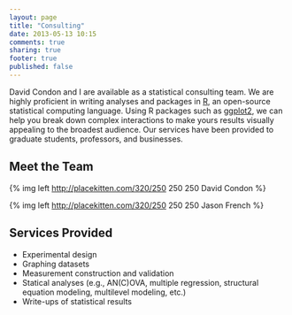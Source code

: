 ```yaml
---
layout: page
title: "Consulting"
date: 2013-05-13 10:15
comments: true
sharing: true
footer: true
published: false
---
```


David Condon and I are available as a statistical consulting team.  We are highly proficient in writing analyses and packages in [R](http://cran.rstudio.org/), an open-source statistical computing language.  Using R packages such as [ggplot2](http://ggplot2.org/), we can help you break down complex interactions to make yours results visually appealing to the broadest audience.  Our services have been provided to graduate students, professors, and businesses.

Meet the Team
-------------

{% img left http://placekitten.com/320/250 250 250 David Condon %}

{% img left http://placekitten.com/320/250 250 250 Jason French %}

Services Provided
-----------------

- Experimental design
- Graphing datasets
- Measurement construction and validation
- Statical analyses (e.g., AN(C)OVA, multiple regression, structural equation modeling, multilevel modeling, etc.)
- Write-ups of statistical results
